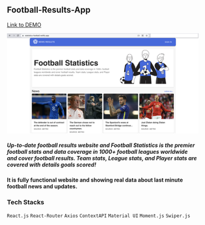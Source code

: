 ## Football-Results-App

[Link to DEMO](https://statistics-football.netlify.app/)

![Screenshot](Football-Statistics.png)

##### Up-to-date football results website and Football Statistics is the premier football stats and data coverage in 1000+ football leagues worldwide and cover football results. Team stats, League stats, and Player stats are covered with details goals scored!
#### It is fully functional website and showing real data about last minute football news and updates.

### Tech Stacks
`React.js` `React-Router` `Axios` `ContextAPI` `Material UI` `Moment.js` `Swiper.js`
